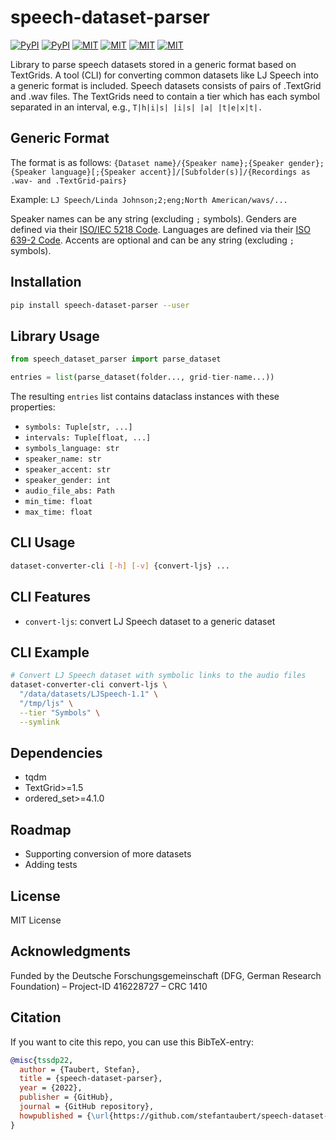 # speech-dataset-parser

[![PyPI](https://img.shields.io/pypi/v/speech-dataset-parser.svg)](https://pypi.python.org/pypi/speech-dataset-parser)
[![PyPI](https://img.shields.io/pypi/pyversions/speech-dataset-parser.svg)](https://pypi.python.org/pypi/speech-dataset-parser)
[![MIT](https://img.shields.io/github/license/stefantaubert/speech-dataset-parser.svg)](https://github.com/stefantaubert/speech-dataset-parser/blob/main/LICENSE)
[![MIT](https://img.shields.io/pypi/wheel/speech-dataset-parser.svg)](https://pypi.python.org/pypi/speech-dataset-parser)
[![MIT](https://img.shields.io/pypi/implementation/speech-dataset-parser.svg)](https://pypi.python.org/pypi/speech-dataset-parser)
[![MIT](https://img.shields.io/github/commits-since/stefantaubert/speech-dataset-parser/latest/master.svg)](https://pypi.python.org/pypi/speech-dataset-parser)

Library to parse speech datasets stored in a generic format based on TextGrids. A tool (CLI) for converting common datasets like LJ Speech into a generic format is included.
Speech datasets consists of pairs of .TextGrid and .wav files. The TextGrids need to contain a tier which has each symbol separated in an interval, e.g., `T|h|i|s| |i|s| |a| |t|e|x|t|.`

## Generic Format

The format is as follows: `{Dataset name}/{Speaker name};{Speaker gender};{Speaker language}[;{Speaker accent}]/[Subfolder(s)]/{Recordings as .wav- and .TextGrid-pairs}`

Example: `LJ Speech/Linda Johnson;2;eng;North American/wavs/...`

Speaker names can be any string (excluding `;` symbols).
Genders are defined via their [ISO/IEC 5218 Code](https://en.wikipedia.org/wiki/ISO/IEC_5218).
Languages are defined via their [ISO 639-2 Code](https://www.loc.gov/standards/iso639-2/php/code_list.php).
Accents are optional and can be any string (excluding `;` symbols).

## Installation

```sh
pip install speech-dataset-parser --user
```

## Library Usage

```py
from speech_dataset_parser import parse_dataset

entries = list(parse_dataset(folder..., grid-tier-name...))
```

The resulting `entries` list contains dataclass instances with these properties:

- `symbols: Tuple[str, ...]`
- `intervals: Tuple[float, ...]`
- `symbols_language: str`
- `speaker_name: str`
- `speaker_accent: str`
- `speaker_gender: int`
- `audio_file_abs: Path`
- `min_time: float`
- `max_time: float`

## CLI Usage

```sh
dataset-converter-cli [-h] [-v] {convert-ljs} ...
```

## CLI Features

- `convert-ljs`: convert LJ Speech dataset to a generic dataset

## CLI Example

```sh
# Convert LJ Speech dataset with symbolic links to the audio files
dataset-converter-cli convert-ljs \
  "/data/datasets/LJSpeech-1.1" \
  "/tmp/ljs" \
  --tier "Symbols" \
  --symlink
```

## Dependencies

- tqdm
- TextGrid>=1.5
- ordered_set>=4.1.0

## Roadmap

- Supporting conversion of more datasets
- Adding tests

## License

MIT License

## Acknowledgments

Funded by the Deutsche Forschungsgemeinschaft (DFG, German Research Foundation) – Project-ID 416228727 – CRC 1410

## Citation

If you want to cite this repo, you can use this BibTeX-entry:

```bibtex
@misc{tssdp22,
  author = {Taubert, Stefan},
  title = {speech-dataset-parser},
  year = {2022},
  publisher = {GitHub},
  journal = {GitHub repository},
  howpublished = {\url{https://github.com/stefantaubert/speech-dataset-parser}}
}
```
